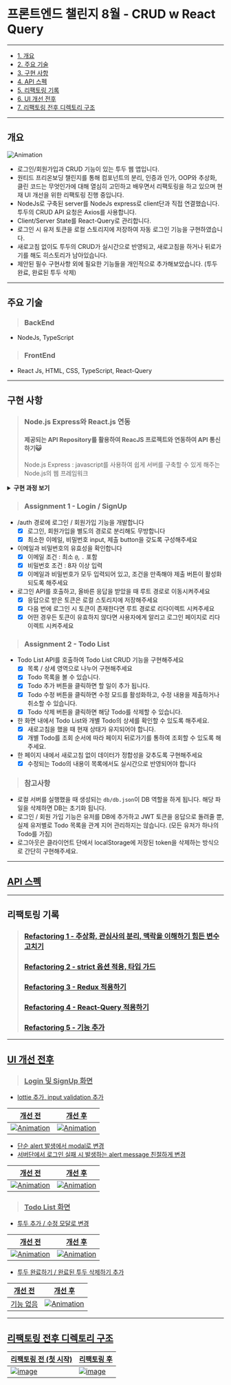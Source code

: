 # 프론트엔드 챌린지 8월 - CRUD w React Query
* * *

* [1. 개요](#개요)
* [2. 주요 기술](#주요-기술)
* [3. 구현 사항](#구현-사항)
* [4. API 스펙](#api-스펙)
* [5. 리팩토링 기록](#리팩토링-기록)
* [6. UI 개선 전후](#ui-개선-전후)
* [7. 리팩토링 전후 디렉토리 구조](#리팩토링-전후-디렉토리-구조)

* * *

## 개요
![Animation](https://user-images.githubusercontent.com/66938939/187980293-3320cce8-5d6b-4a08-95b9-81397215ab0e.gif)

- 로그인/회원가입과 CRUD 기능이 있는 투두 웹 앱입니다.
- 원티드 프리온보딩 챌린지를 통해 컴포넌트의 분리, 인증과 인가, OOP와 추상화, 클린 코드는 무엇인가에 대해 열심히 고민하고 배우면서 리팩토링을 하고 있으며 현재 UI 개선을 위한 리팩토링 진행 중입니다.
- NodeJs로 구축된 server를 NodeJs express로 client단과 직접 연결했습니다. 투두의 CRUD API 요청은 Axios를 사용합니다.
- Client/Server State를 React-Query로 관리합니다.
- 로그인 시 유저 토큰을 로컬 스토리지에 저장하여 자동 로그인 기능을 구현하였습니다.
- 새로고침 없이도 투두의 CRUD가 실시간으로 반영되고, 새로고침을 하거나 뒤로가기를 해도 히스토리가 남아있습니다.
- 제안된 필수 구현사항 외에 필요한 기능들을 개인적으로 추가해보았습니다. (투두 완료, 완료된 투두 삭제)
* * *
## 주요 기술
> ### BackEnd
- NodeJs, TypeScript
> ### FrontEnd
- React Js, HTML, CSS, TypeScript, React-Query
* * *

## 구현 사항
> ### Node.js Express와 React.js 연동
> #### 제공되는 API Repository를 활용하여 ReacJS 프로젝트와 연동하여 API 통신하기😺
> Node.js Express : javascript를 사용하여 쉽게 서버를 구축할 수 있게 해주는 Node.js의 웹 프레임워크
<details>
    <summary><strong>구현 과정 보기</strong></summary>
    
1. 기본 세팅
    - 폴더 구조는 프론트 단을 맡는 client와 API Repository가 들어갈 server로 구성한다. 메인 폴더에서 명령어를 통해 'client' 이름의 리액트 프로젝트를 만들고 express와 concurrently를 차례로 설치한다. 
    
    ❓ concurrently : 리액트 서버와 노드 서버를 동시에 실행하기 위한 모듈
    
    ```javascript
    yarn create react-app client --template typescript
    yarn add express
    yarn addd concurrently
    ```
    
    - server 폴더를 만들고 API Repository를 옮긴다. cd 명령어를 통해 server 폴더로 접근한 후 yarn, yarn start를 차례로 입력하여 서버가 잘 작동하는지 확인한다.
    ```javascript
    cd server
    yarn
    yarn start
    ```
    ![image](https://user-images.githubusercontent.com/66938939/182816945-09387143-dfa4-4c88-a969-761a113aa93b.png)
    
    - 최종 폴더 구조
    
    ![image](https://user-images.githubusercontent.com/66938939/182817270-a4ebf5be-5706-4669-9c1f-47754c59640f.png)
    
    - 루트 경로에서 yarn start 커맨드 입력시 서버와 리액트가 동시에 시작할 수 있게 package.json을 세팅한다.
    
    ![image](https://user-images.githubusercontent.com/66938939/182818593-65e8b80f-1294-44df-8b60-a62e5fdb3c96.png)

    - 루트 경로에서 yarn start후 localhost:3000 (리액트 서버)와 localhost:80800 (API 서버)로 접속하여 이상이 없는지 확인한다.
    
    
2. 프록시 설정과 API 통신을 위한 axios 설치
    - client 폴더로 이동하여 API와 통신하기 위한 axios 모듈과 CORS 이슈를 해결하기 위해 proxy-middleware 모듈을 차례로 설치한다.
    
    <a href='https://velog.io/@kina'>❓ CORS (Cross-Origin Resource Sharing) Policy? </a>
    ```javascript
    cd client
    yarn add axios
    yarn add http-proxy-middleware
    ```
    
    - src 폴더 내에 프록시를 설정할 setupProxy.js를 생성한다. 사용할 API base url이 '/users'와 '/todos'고 포트 번호가 8080이기 때문에 아래와 같이 설정한다.
    - Typescript 환경이지만 setupProxy는 js로 작성해도 자동으로 읽힌다.
    
     ![image](https://user-images.githubusercontent.com/66938939/182822350-3ff63b54-8108-4e2e-a190-3d3d80889b85.png)
     
3. 마무리
    - 프록시 설정까지 마무리했으니 백단과 프론트단이 잘 연결이 됐는지 확인하기 위해 테스트한다. 나는 server의 userRouter.ts에 get으로 테스트 코드를 작성하고, client의 App에서 작성한 테스트 코드를 axios.get으로 호출해서 확인했다.
    
    ![image](https://user-images.githubusercontent.com/66938939/182824167-aa4f6c65-dff5-4fde-a297-762b8e097234.png)
    ![image](https://user-images.githubusercontent.com/66938939/182824241-6a718433-9e3e-4bc6-899f-cfe05c71c70d.png)

    - API가 정상적으로 호출된다.
    ![image](https://user-images.githubusercontent.com/66938939/182824457-1a018507-a3c4-4ed6-b45d-6bb9ce17df9a.png)



</details>

> ### Assignment 1 - Login / SignUp
- /auth 경로에 로그인 / 회원가입 기능을 개발합니다
  - [x] 로그인, 회원가입을 별도의 경로로 분리해도 무방합니다
  - [x] 최소한 이메일, 비밀번호 input, 제출 button을 갖도록 구성해주세요
  
- 이메일과 비밀번호의 유효성을 확인합니다
  - [x] 이메일 조건 : 최소 `@`, `.` 포함
  - [x] 비밀번호 조건 : 8자 이상 입력
  - [x] 이메일과 비밀번호가 모두 입력되어 있고, 조건을 만족해야 제출 버튼이 활성화 되도록 해주세요
  
- 로그인 API를 호출하고, 올바른 응답을 받았을 때 루트 경로로 이동시켜주세요
  - [x] 응답으로 받은 토큰은 로컬 스토리지에 저장해주세요
  - [x] 다음 번에 로그인 시 토큰이 존재한다면 루트 경로로 리다이렉트 시켜주세요
  - [x] 어떤 경우든 토큰이 유효하지 않다면 사용자에게 알리고 로그인 페이지로 리다이렉트 시켜주세요
  
> ### Assignment 2 - Todo List
- Todo List API를 호출하여 Todo List CRUD 기능을 구현해주세요
  - [x] 목록 / 상세 영역으로 나누어 구현해주세요 
  - [x] Todo 목록을 볼 수 있습니다.
  - [x] Todo 추가 버튼을 클릭하면 할 일이 추가 됩니다.
  - [x] Todo 수정 버튼을 클릭하면 수정 모드를 활성화하고, 수정 내용을 제출하거나 취소할 수 있습니다.
  - [x] Todo 삭제 버튼을 클릭하면 해당 Todo를 삭제할 수 있습니다.
- 한 화면 내에서 Todo List와 개별 Todo의 상세를 확인할 수 있도록 해주세요. 
  - [x] 새로고침을 했을 때 현재 상태가 유지되어야 합니다.
  - [x] 개별 Todo를 조회 순서에 따라 페이지 뒤로가기를 통하여 조회할 수 있도록 해주세요.
- 한 페이지 내에서 새로고침 없이 데이터가 정합성을 갖추도록 구현해주세요
  - [x] 수정되는 Todo의 내용이 목록에서도 실시간으로 반영되어야 합니다

> ### 참고사항
- 로컬 서버를 실행했을 때 생성되는 `db/db.json`이 DB 역할을 하게 됩니다. 해당 파일을 삭제하면 DB는 초기화 됩니다.
- 로그인 / 회원 가입 기능은 유저를 DB에 추가하고 JWT 토큰을 응답으로 돌려줄 뿐, 실제 유저별로 Todo 목록을 관계 지어 관리하지는 않습니다. (모든 유저가 하나의 Todo를 가짐)
- 로그아웃은 클라이언트 단에서 localStorage에 저장된 token을 삭제하는 방식으로 간단히 구현해주세요.

* * *

## <a href='https://github.com/kina94/wanted-pre-onboarding-challenge-fe-1/tree/main/server'>API 스펙</a>

* * *

## 리팩토링 기록
> ### <a href='https://velog.io/@kina/CRUD-w-React-Query-%EB%A6%AC%ED%8C%A9%ED%86%A0%EB%A7%81-1'>Refactoring 1 - 추상화, 관심사의 분리, 맥락을 이해하기 힘든 변수 고치기 </a>
> ### <a href='https://velog.io/@kina/CRUD-w-React-Query-%EB%A6%AC%ED%8C%A9%ED%86%A0%EB%A7%81-2'>Refactoring 2 - strict 옵션 적용, 타입 가드 </a>
> ### <a href='https://velog.io/@kina/%EC%9B%90%ED%8B%B0%EB%93%9C-%ED%94%84%EB%A6%AC%EC%98%A8%EB%B3%B4%EB%94%A9-%EC%B1%8C%EB%A6%B0%EC%A7%80-%EB%A6%AC%ED%8C%A9%ED%86%A0%EB%A7%81-3'>Refactoring 3 - Redux 적용하기
> ### <a href='https://velog.io/@kina/%EC%9B%90%ED%8B%B0%EB%93%9C-%ED%94%84%EB%A6%AC%EC%98%A8%EB%B3%B4%EB%94%A9-%EC%B1%8C%EB%A6%B0%EC%A7%80-%EB%A6%AC%ED%8C%A9%ED%86%A0%EB%A7%81-4'>Refactoring 4 - React-Query 적용하기
> ### <a href='https://velog.io/@kina/%EC%9B%90%ED%8B%B0%EB%93%9C-%ED%94%84%EB%A6%AC%EC%98%A8%EB%B3%B4%EB%94%A9-%EC%B1%8C%EB%A6%B0%EC%A7%80-%EB%A6%AC%ED%8C%A9%ED%86%A0%EB%A7%81-5-1'> Refactoring 5 - 기능 추가

* * *

## UI 개선 전후
> ### Login 및 SignUp 화면
- lottie 추가, input validation 추가

| 개선 전 | 개선 후 |
| --- | --- |
| ![Animation](https://user-images.githubusercontent.com/66938939/183641184-301a9ed4-42b0-46c8-b88d-e27533604589.gif) | ![Animation](https://user-images.githubusercontent.com/66938939/186227628-adc857b5-e57f-49df-add4-69b1592bfae4.gif) |

- 단순 alert 발생에서 modal로 변경
- 서버단에서 로그인 실패 시 발생하는 alert message 친절하게 변경

| 개선 전 | 개선 후 |
| --- | --- |
| ![Animation](https://user-images.githubusercontent.com/66938939/187479530-e2a97207-c613-4b19-b065-bede8074e3b8.gif) | ![Animation](https://user-images.githubusercontent.com/66938939/187478698-dd3c3335-dbc7-445e-a96a-a55436e3fb8e.gif)|

> ### Todo List 화면
- 투두 추가 / 수정 모달로 변경

| 개선 전 | 개선 후 |
| --- | --- |
| ![Animation](https://user-images.githubusercontent.com/66938939/187980733-6f2a0535-4241-42cd-8fc9-03f36f78d773.gif) | ![Animation](https://user-images.githubusercontent.com/66938939/187978625-d1776e41-e1ce-44b3-a8e3-3fefc2a04323.gif) |

- 투두 완료하기 / 완료된 투두 삭제하기 추가

| 개선 전 | 개선 후 |
| --- | --- |
| 기능 없음 | ![Animation](https://user-images.githubusercontent.com/66938939/187979202-8311dc21-1cec-43ec-a978-a3fb1f7e053e.gif) |


* * *

## 리팩토링 전후 디렉토리 구조
    
| 리팩토링 전 (첫 시작) | 리팩토링 후 |
| --- | --- |
| ![image](https://user-images.githubusercontent.com/66938939/186230525-b28db246-103f-4c74-ad38-63c53587e403.png) | ![image](https://user-images.githubusercontent.com/66938939/187982139-432d5d5b-b7f8-48ad-9390-193db1268d15.png) |
